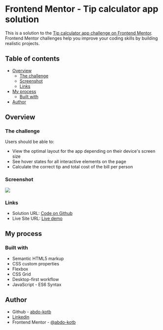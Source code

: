 # Frontend Mentor - Tip calculator app solution

This is a solution to the [Tip calculator app challenge on Frontend Mentor](https://www.frontendmentor.io/challenges/tip-calculator-app-ugJNGbJUX). Frontend Mentor challenges help you improve your coding skills by building realistic projects.

## Table of contents

- [Overview](#overview)
  - [The challenge](#the-challenge)
  - [Screenshot](#screenshot)
  - [Links](#links)
- [My process](#my-process)
  - [Built with](#built-with)
- [Author](#author)

## Overview

### The challenge

Users should be able to:

- View the optimal layout for the app depending on their device's screen size
- See hover states for all interactive elements on the page
- Calculate the correct tip and total cost of the bill per person

### Screenshot

![](./screenshot.jpg)

### Links

- Solution URL: [Code on Github](https://github.com/tip-calculator-app)
- Live Site URL: [Live demo](https://github.io/abdo-kotb/tip-calculator-app)

## My process

### Built with

- Semantic HTML5 markup
- CSS custom properties
- Flexbox
- CSS Grid
- Desktop-first workflow
- JavaScript - ES6 Syntax

## Author

- Github - [abdo-kotb](github.com/abdo-kotb)
- [Linkedin](https://www.linkedin.com/in/abdulrhman-mohammed-5687781b5/)
- Frontend Mentor - [@abdo-kotb](https://www.frontendmentor.io/profile/abdo-kotb)
